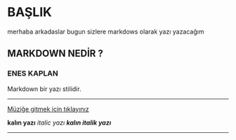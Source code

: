# BAŞLIK

merhaba arkadaslar bugun sizlere markdows olarak yazı yazacağım

## MARKDOWN NEDİR ?

### ENES KAPLAN


Markdown bir yazı stilidir.
***

[Müziğe gitmek icin tıklayınız ](https://www.youtube.com/watch?v=KzrJIMFnGu0&list=RDGMEMWO-g6DgCWEqKlDtKbJA1Gw&start_radio=1&rv=FfL4UkDZkZ8&ab_channel=HOSH-Topic)


**kalın yazı** *italic yazı* ***kalın italik yazı***

------------------------






